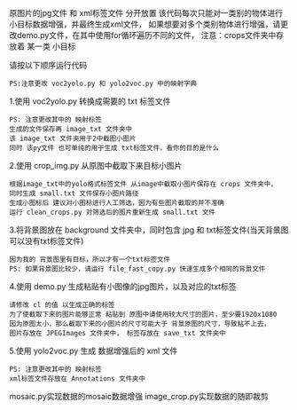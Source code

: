 原图片的jpg文件 和 xml标签文件 分开放置
该代码每次只能对一类别的物体进行小目标数据增强，并最终生成xml文件，
如果想要对多个类别物体进行增强，请更改demo.py文件，在其中使用for循环遍历不同的文件，
    注意：crops文件夹中存放着 某一类 小目标

请按以下顺序运行代码

    PS:注意更改 voc2yolo.py 和 yolo2voc.py 中的映射字典


1.使用 voc2yolo.py 转换成需要的 txt 标签文件

    PS: 注意更改其中的 映射标签
    生成的文件保存再 image_txt 文件夹中
    该 image_txt 文件夹用于2中截图小图片
    同时 该py文件 也可单纯的用于生成 txt标签文件，看你的目的是什么
    
2.使用 crop_img.py 从原图中截取下来目标小图片

    根据image_txt中的yolo格式标签文件 从image中截取小图片保存在 crops 文件夹中，
    同时生成 small.txt 文件保存小图片路径
    生成小图标后 建议对小图标进行人工筛选，因为有些图片截取的并不准确
    运行 clean_crops.py 对筛选后的图片重新生成 small.txt 文件
    
3.将背景图放在 background 文件夹中，同时包含 jpg 和 txt标签文件(当天背景图可以没有txt标签文件)
    
    因为我的 背景图里有目标，所以才有一个txt标签文件
    PS: 如果背景图比较少，请运行 file_fast_copy.py 快速生成多个相同的背景文件

4.使用 demo.py 生成粘贴有小图像的jpg图片，以及对应的txt标签

    请修改 cl 的值 以生成正确的标签
    为了使截取下来的图片能够正常 粘贴到 原图中请使用较大尺寸的图片，至少要1920x1080
    因为原图太小，那么截取下来的小图片的尺寸可能大于 背景原图的尺寸，导致粘不上去，    
    图片存放在 JPEGImages 文件夹中， 标签存放在 save_txt 文件夹中
    
5.使用 yolo2voc.py 生成 数据增强后的 xml 文件

    PS: 注意更改其中的 映射标签
    xml标签文件存放在 Annotations 文件夹中

mosaic.py实现数据的mosaic数据增强
image_crop.py实现数据的随即裁剪



